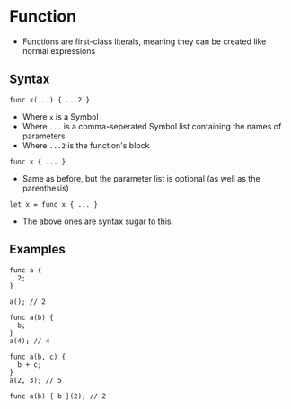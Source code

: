 # Function
- Functions are first-class literals, meaning they can be created like normal expressions

## Syntax
`func x(...) { ...2 }`
- Where `x` is a Symbol
- Where `...` is a comma-seperated Symbol list containing the names of parameters
- Where `...2` is the function's block

`func x { ... }`
- Same as before, but the parameter list is optional (as well as the parenthesis)

`let x = func x { ... }`
- The above ones are syntax sugar to this.

## Examples
```
func a {
  2;
}

a(); // 2
```
```
func a(b) {
  b;
}
a(4); // 4
```
```
func a(b, c) {
  b + c;
}
a(2, 3); // 5
```
```
func a(b) { b }(2); // 2
```
